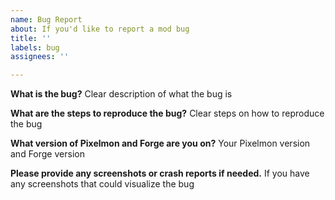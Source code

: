 ```yaml
---
name: Bug Report
about: If you'd like to report a mod bug
title: ''
labels: bug
assignees: ''

---
```


**What is the bug?**
Clear description of what the bug is

**What are the steps to reproduce the bug?**
Clear steps on how to reproduce the bug

**What version of Pixelmon and Forge are you on?**
Your Pixelmon version and Forge version

**Please provide any screenshots or crash reports if needed.**
If you have any screenshots that could visualize the bug
